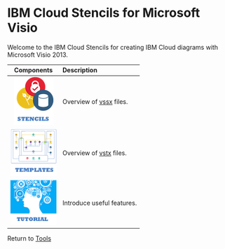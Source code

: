 # IBM Cloud Stencils for Microsoft Visio

Welcome to the IBM Cloud Stencils for creating IBM Cloud diagrams with Microsoft Visio 2013.  

| Components | Description |
| :---: | :--- |
| [![Stencils](images/stencils_icon.png)](components/stencils.md) | Overview of [vssx](stencils) files. | 
| [![Templates](images/templates_icon.png)](components/templates.md) | Overview of [vstx](templates) files. |
| [![Tutorial](images/tutorial_icon.png)](components/tutorial.md) | Introduce useful features. |

Return to [Tools](/README.md) 

